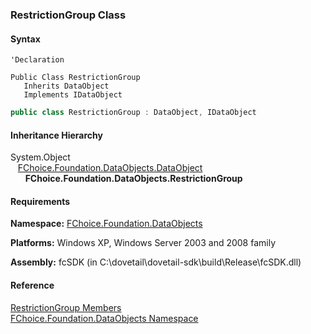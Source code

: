 ﻿### RestrictionGroup Class

#### Syntax

```vbnet
'Declaration

Public Class RestrictionGroup 
   Inherits DataObject
   Implements IDataObject 
```

```csharp
public class RestrictionGroup : DataObject, IDataObject
```

#### Inheritance Hierarchy

System.Object  
   [FChoice.Foundation.DataObjects.DataObject](fcSDK~FChoice.Foundation.DataObjects.DataObject.md)  
      **FChoice.Foundation.DataObjects.RestrictionGroup**  

#### Requirements

**Namespace:** [FChoice.Foundation.DataObjects](fcSDK~FChoice.Foundation.DataObjects_namespace.md)

**Platforms:** Windows XP, Windows Server 2003 and 2008 family

**Assembly:** fcSDK (in C:\\dovetail\\dovetail-sdk\\build\\Release\\fcSDK.dll)

#### Reference

[RestrictionGroup Members](fcSDK~FChoice.Foundation.DataObjects.RestrictionGroup_members.md)  
[FChoice.Foundation.DataObjects Namespace](fcSDK~FChoice.Foundation.DataObjects_namespace.md)